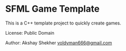 SFML Game Template
==================

This is a C++ template project to quickly create games.


License: Public Domain

Author: Akshay Shekher <voldyman666@gmail.com>
